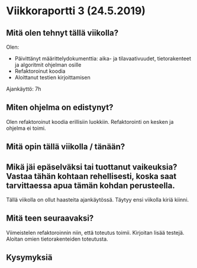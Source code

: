 
# Viikkoraportti 3 (24.5.2019)

## Mitä olen tehnyt tällä viikolla?

Olen:
* Päivittänyt määrittelydokumenttia: aika- ja tilavaativuudet, tietorakenteet ja algoritmit ohjelman osille
* Refaktoroinut koodia
* Aloittanut testien kirjoittamisen

Ajankäyttö: 7h

## Miten ohjelma on edistynyt?

Olen refaktoroinut koodia erillisiin luokkiin. Refaktorointi on kesken ja ohjelma ei toimi.

## Mitä opin tällä viikolla / tänään?

## Mikä jäi epäselväksi tai tuottanut vaikeuksia? Vastaa tähän kohtaan rehellisesti, koska saat tarvittaessa apua tämän kohdan perusteella.

Tällä viikolla on ollut haasteita ajankäytössä. Täytyy ensi viikolla kiriä kiinni. 

## Mitä teen seuraavaksi?

Viimeistelen refaktoroinnin niin, että toteutus toimii. Kirjoitan lisää testejä. Aloitan omien tietorakenteiden toteutusta. 

## Kysymyksiä



